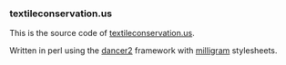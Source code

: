 ### textileconservation.us
This is the source code of [textileconservation.us](http://textileconservation.us).

Written in perl using the [dancer2](http://perldancer.org) framework with [milligram](http://milligram.io) stylesheets.
